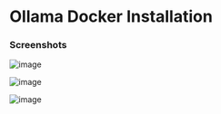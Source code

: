 # Ollama Docker Installation

### Screenshots

![image](https://github.com/user-attachments/assets/8ea0fadf-97c1-43eb-92f8-2a927f0280ab)

![image](https://github.com/user-attachments/assets/18154b13-861a-4a74-914a-bb4ab8b22516)

![image](https://github.com/user-attachments/assets/f818e03d-5453-44e1-a77d-4407fd7f14ae)

